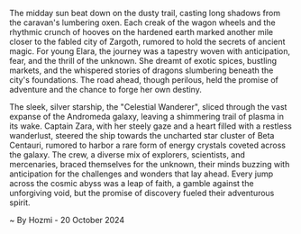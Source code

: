 
The midday sun beat down on the dusty trail, casting long shadows from the caravan's lumbering oxen. Each creak of the wagon wheels and the rhythmic crunch of hooves on the hardened earth marked another mile closer to the fabled city of Zargoth, rumored to hold the secrets of ancient magic. For young Elara, the journey was a tapestry woven with anticipation, fear, and the thrill of the unknown. She dreamt of exotic spices, bustling markets, and the whispered stories of dragons slumbering beneath the city's foundations. The road ahead, though perilous, held the promise of adventure and the chance to forge her own destiny.

The sleek, silver starship, the "Celestial Wanderer", sliced through the vast expanse of the Andromeda galaxy, leaving a shimmering trail of plasma in its wake. Captain Zara, with her steely gaze and a heart filled with a restless wanderlust, steered the ship towards the uncharted star cluster of Beta Centauri, rumored to harbor a rare form of energy crystals coveted across the galaxy. The crew, a diverse mix of explorers, scientists, and mercenaries, braced themselves for the unknown, their minds buzzing with anticipation for the challenges and wonders that lay ahead. Every jump across the cosmic abyss was a leap of faith, a gamble against the unforgiving void, but the promise of discovery fueled their adventurous spirit. 

~ By Hozmi - 20 October 2024
